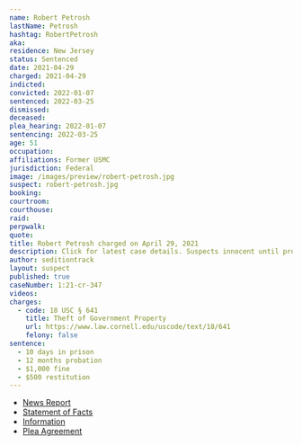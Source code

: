 ```yaml
---
name: Robert Petrosh
lastName: Petrosh
hashtag: RobertPetrosh
aka:
residence: New Jersey
status: Sentenced
date: 2021-04-29
charged: 2021-04-29
indicted:
convicted: 2022-01-07
sentenced: 2022-03-25
dismissed:
deceased:
plea_hearing: 2022-01-07
sentencing: 2022-03-25
age: 51
occupation:
affiliations: Former USMC
jurisdiction: Federal
image: /images/preview/robert-petrosh.jpg
suspect: robert-petrosh.jpg
booking:
courtroom:
courthouse:
raid:
perpwalk:
quote:
title: Robert Petrosh charged on April 29, 2021
description: Click for latest case details. Suspects innocent until proven guilty.
author: seditiontrack
layout: suspect
published: true
caseNumber: 1:21-cr-347
videos:
charges:
  - code: 18 USC § 641
    title: Theft of Government Property
    url: https://www.law.cornell.edu/uscode/text/18/641
    felony: false
sentence:
  - 10 days in prison
  - 12 months probation
  - $1,000 fine
  - $500 restitution
---
```


- [News Report](https://www.nj.com/news/2021/05/grandmother-helped-tip-off-fbi-about-nj-man-charged-with-being-at-capitol-riot-feds-say.html)
- [Statement of Facts](https://www.justice.gov/usao-dc/case-multi-defendant/file/1469096/download)
- [Information](https://www.justice.gov/usao-dc/case-multi-defendant/file/1459951/download)
- [Plea Agreement](https://www.justice.gov/usao-dc/case-multi-defendant/file/1469091/download)
